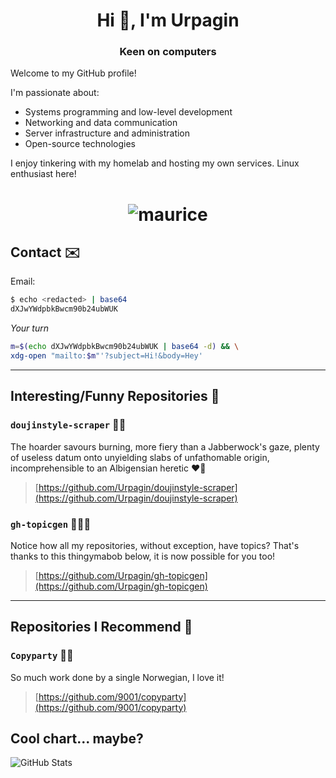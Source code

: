<h1 align="center">Hi 👋, I'm Urpagin</h1>
<h3 align="center">Keen on computers</h3>

Welcome to my GitHub profile!

I'm passionate about:

* Systems programming and low-level development
* Networking and data communication
* Server infrastructure and administration
* Open-source technologies

I enjoy tinkering with my homelab and hosting my own services.
Linux enthusiast here!

<h1 align="center"><img src="https://github.com/user-attachments/assets/473283d0-422b-4b43-abde-43c1edabb6cc" alt="maurice"></h1>

## Contact ✉️

Email:

```bash
$ echo <redacted> | base64
dXJwYWdpbkBwcm90b24ubWUK
```

*Your turn*

```bash
m=$(echo dXJwYWdpbkBwcm90b24ubWUK | base64 -d) && \
xdg-open "mailto:$m"'?subject=Hi!&body=Hey'
```

---

## Interesting/Funny Repositories 👳

### `doujinstyle-scraper` 📀🕺

The hoarder savours burning, more fiery than a Jabberwock's gaze, plenty of useless datum onto unyielding slabs of unfathomable origin, incomprehensible to an Albigensian heretic ❤️‍🔥
> [https://github.com/Urpagin/doujinstyle-scraper](https://github.com/Urpagin/doujinstyle-scraper)

### `gh-topicgen` 💃🏼🎴

Notice how all my repositories, without exception, have topics? That's thanks to this thingymabob below, it is now possible for you too!
> [https://github.com/Urpagin/gh-topicgen](https://github.com/Urpagin/gh-topicgen)

---

## Repositories I Recommend 🗻

### `Copyparty` 💾🎉

So much work done by a single Norwegian, I love it!
> [https://github.com/9001/copyparty](https://github.com/9001/copyparty)


## Cool chart... maybe?

![GitHub Stats](https://github-readme-stats.vercel.app/api/top-langs/?username=Urpagin&theme=radical)
